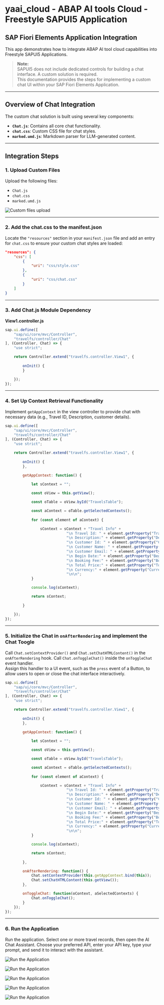 # yaai_cloud - ABAP AI tools Cloud - Freestyle SAPUI5 Application

## SAP Fiori Elements Application Integration

This app demonstrates how to integrate ABAP AI tool cloud capabilities into Freestyle SAPUI5 Applications.

> **Note:**  
> SAPUI5 does not include dedicated controls for building a chat interface. A custom solution is required.  
> This documentation provides the steps for implementing a custom chat UI within your SAP Fiori Elements Application.

---

## Overview of Chat Integration

The custom chat solution is built using several key components:

- **`Chat.js`**: Contains all core chat functionality.
- **`chat.css`**: Custom CSS file for chat styles.
- **`marked.umd.js`**: Markdown parser for LLM-generated content.

---

## Integration Steps

### 1. Upload Custom Files

Upload the following files:

- `Chat.js`
- `chat.css`
- `marked.umd.js`

![Custom files upload](../images/bas_fs_chat_js_css_upload.png)

---

### 2. Add the chat.css to the manifest.json
Locate the `"resources"` section in your `manifest.json` file and add an entry for `chat.css` to ensure your custom chat styles are loaded:

```json
"resources": {
    "css": [
        {
            "uri": "css/style.css"
        },
        {
            "uri": "css/chat.css"
        }
    ]
}
```

---

### 3. Add Chat.js Module Dependency

**View1.controller.js**

```javascript
sap.ui.define([
    "sap/ui/core/mvc/Controller",
    "travelfs/controller/Chat"
], (Controller, Chat) => {
    "use strict";

    return Controller.extend("travelfs.controller.View1", {
        
        onInit() {
        }

    });
});
```

---

### 4. Set Up Context Retrieval Functionality

Implement `getAppContext` in the view controller to provide chat with necessary data (e.g., Travel ID, Description, customer details).

```javascript
sap.ui.define([
    "sap/ui/core/mvc/Controller",
    "travelfs/controller/Chat"
], (Controller, Chat) => {
    "use strict";

    return Controller.extend("travelfs.controller.View1", {
        
        onInit() {
        },

        getAppContext: function() {
        
            let sContext = "";

            const oView = this.getView();

            const oTable = oView.byId("TravelsTable");

			const aContext = oTable.getSelectedContexts();
			
			for (const element of aContext) {

				sContext = sContext + "Travel Info" + 
				            "\n Travel Id: " + element.getProperty("TravelID") + 
							"\n Description:" + element.getProperty("Description") + 
							"\n Customer Id: " + element.getProperty("CustomerID") + 
							"\n Customer Name: " + element.getProperty("CustomerFirstName") + " " + element.getProperty("CustomerLastName") +
							"\n Customer Email: " + element.getProperty("CustomerEmail") + 
							"\n Begin Date:" + element.getProperty("BeginDate") +
							"\n Booking Fee:" + element.getProperty("BookingFee") + 
							"\n Total Price:" + element.getProperty("TotalPrice") + 
							"\n Currency:" + element.getProperty("CurrencyCode") + 
							"\n\n";
			}

			console.log(sContext);

			return sContext;
        
        }

    });
});
```

---

### 5. Initialize the Chat in `onAfterRendering` and implement the Chat Toogle

Call `Chat.setContextProvider()` and `Chat.setChatHTMLContent()` in the `onAfterRendering` hook. 
Call `Chat.onToggleChat()` inside the `onToggleChat` event handler.  
Assign this handler to a UI event, such as the `press` event of a Button, to allow users to open or close the chat interface interactively.

```javascript
sap.ui.define([
    "sap/ui/core/mvc/Controller",
    "travelfs/controller/Chat"
], (Controller, Chat) => {
    "use strict";

    return Controller.extend("travelfs.controller.View1", {
        
        onInit() {
        },

        getAppContext: function() {
        
            let sContext = "";

            const oView = this.getView();

            const oTable = oView.byId("TravelsTable");

			const aContext = oTable.getSelectedContexts();
			
			for (const element of aContext) {

				sContext = sContext + "Travel Info" + 
				            "\n Travel Id: " + element.getProperty("TravelID") + 
							"\n Description:" + element.getProperty("Description") + 
							"\n Customer Id: " + element.getProperty("CustomerID") + 
							"\n Customer Name: " + element.getProperty("CustomerFirstName") + " " + element.getProperty("CustomerLastName") +
							"\n Customer Email: " + element.getProperty("CustomerEmail") + 
							"\n Begin Date:" + element.getProperty("BeginDate") +
							"\n Booking Fee:" + element.getProperty("BookingFee") + 
							"\n Total Price:" + element.getProperty("TotalPrice") + 
							"\n Currency:" + element.getProperty("CurrencyCode") + 
							"\n\n";
			}

			console.log(sContext);

			return sContext;
        
        },

        onAfterRendering: function() {
            Chat.setContextProvider(this.getAppContext.bind(this));
            Chat.setChatHTMLContent(this.getView());
        },

        onToggleChat: function(oContext, aSelectedContexts) {
            Chat.onToggleChat();
        }
    });
});
```

---

### 6. Run the Application

Run the application. Select one or more travel records, then open the AI Chat Assistant. Choose your preferred API, enter your API key, type your prompt, and send it to interact with the assistant.

![Run the Application](../images/bas_fs_preview_1.png)

![Run the Application](../images/bas_fs_preview_2.png)

![Run the Application](../images/bas_fs_preview_3.png)

![Run the Application](../images/bas_fs_preview_4.png)

![Run the Application](../images/bas_fs_preview_5.png)
